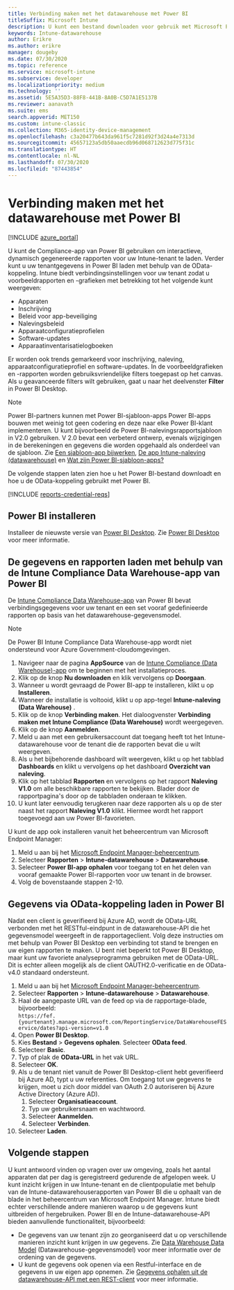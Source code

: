 ```yaml
---
title: Verbinding maken met het datawarehouse met Power BI
titleSuffix: Microsoft Intune
description: U kunt een bestand downloaden voor gebruik met Microsoft Power BI om interactieve, dynamisch gegenereerde rapporten te laden voor uw Microsoft Intune-tenant.
keywords: Intune-datawarehouse
author: Erikre
ms.author: erikre
manager: dougeby
ms.date: 07/30/2020
ms.topic: reference
ms.service: microsoft-intune
ms.subservice: developer
ms.localizationpriority: medium
ms.technology: ''
ms.assetid: 5E5A35D3-88F8-441B-8A0B-C5D7A1E5137B
ms.reviewer: aanavath
ms.suite: ems
search.appverid: MET150
ms.custom: intune-classic
ms.collection: M365-identity-device-management
ms.openlocfilehash: c3a20477b643da961f5c7281d92f3d24a4e7313d
ms.sourcegitcommit: 45657123a5db50aaecdb96d068712623d775f31c
ms.translationtype: HT
ms.contentlocale: nl-NL
ms.lasthandoff: 07/30/2020
ms.locfileid: "87443854"
---
```

# <a name="connect-to-the-data-warehouse-with-power-bi"></a>Verbinding maken met het datawarehouse met Power BI

[!INCLUDE [azure_portal](../includes/azure_portal.md)]

U kunt de Compliance-app van Power BI gebruiken om interactieve, dynamisch gegenereerde rapporten voor uw Intune-tenant te laden. Verder kunt u uw tenantgegevens in Power BI laden met behulp van de OData-koppeling. Intune biedt verbindingsinstellingen voor uw tenant zodat u voorbeeldrapporten en -grafieken met betrekking tot het volgende kunt weergeven:  

- Apparaten
- Inschrijving
- Beleid voor app-beveiliging
- Nalevingsbeleid
- Apparaatconfiguratieprofielen
- Software-updates
- Apparaatinventarisatielogboeken

Er worden ook trends gemarkeerd voor inschrijving, naleving, apparaatconfiguratieprofiel en software-updates. In de voorbeeldgrafieken en -rapporten worden gebruiksvriendelijke filters toegepast op het canvas. Als u geavanceerde filters wilt gebruiken, gaat u naar het deelvenster **Filter** in Power BI Desktop.

> [!NOTE]
> Power BI-partners kunnen met Power BI-sjabloon-apps Power BI-apps bouwen met weinig tot geen codering en deze naar elke Power BI-klant implementeren. U kunt bijvoorbeeld de Power BI-nalevingsrapportsjabloon in V2.0 gebruiken. V 2.0 bevat een verbeterd ontwerp, evenals wijzigingen in de berekeningen en gegevens die worden opgehaald als onderdeel van de sjabloon. Zie [Een sjabloon-app bijwerken](https://docs.microsoft.com/power-bi/service-template-apps-install-distribute#update-a-template-app), [De app Intune-naleving (datawarehouse)](https://appsource.microsoft.com/product/power-bi/pbi_intune.intune_compliance_dw_app-preview?flightCodes=65ede247-5273-43b8-8a25-b89c7d211fbd) en [Wat zijn Power BI-sjabloon-apps?](https://docs.microsoft.com/power-bi/service-template-apps-overview)

De volgende stappen laten zien hoe u het Power BI-bestand downloadt en hoe u de OData-koppeling gebruikt met Power BI.

[!INCLUDE [reports-credential-reqs](../includes/reports-credential-reqs.md)]

## <a name="install-power-bi"></a>Power BI installeren

Installeer de nieuwste versie van [Power BI Desktop](https://aka.ms/intune/datawarehouseapi/installpowerbi). Zie [Power BI Desktop](https://powerbi.microsoft.com/desktop) voor meer informatie.

## <a name="load-the-data-and-reports-using-the-power-bi-intune-compliance-data-warehouse-app"></a>De gegevens en rapporten laden met behulp van de Intune Compliance Data Warehouse-app van Power BI

De [Intune Compliance Data Warehouse-app](https://aka.ms/intune/datawarehouseapi/getpowerbiapp) van Power BI bevat verbindingsgegevens voor uw tenant en een set vooraf gedefinieerde rapporten op basis van het datawarehouse-gegevensmodel.

> [!NOTE]
> De Power BI Intune Compliance Data Warehouse-app wordt niet ondersteund voor Azure Government-cloudomgevingen.

1. Navigeer naar de pagina **AppSource** van de [Intune Compliance (Data Warehouse)-app](https://aka.ms/intune/datawarehouseapi/getpowerbiapp) om te beginnen met het installatieproces.
2. Klik op de knop **Nu downloaden** en klik vervolgens op **Doorgaan**.
3. Wanneer u wordt gevraagd de Power BI-app te installeren, klikt u op **Installeren**.
4. Wanneer de installatie is voltooid, klikt u op app-tegel **Intune-naleving (Data Warehouse)** .
5. Klik op de knop **Verbinding maken**. Het dialoogvenster **Verbinding maken met Intune Compliance (Data Warehouse)** wordt weergegeven.
6. Klik op de knop **Aanmelden**.
7. Meld u aan met een gebruikersaccount dat toegang heeft tot het Intune-datawarehouse voor de tenant die de rapporten bevat die u wilt weergeven.
8. Als u het bijbehorende dashboard wilt weergeven, klikt u op het tabblad **Dashboards** en klikt u vervolgens op het dashboard **Overzicht van naleving**.
9. Klik op het tabblad **Rapporten** en vervolgens op het rapport **Naleving V1.0** om alle beschikbare rapporten te bekijken. Blader door de rapportpagina's door op de tabbladen onderaan te klikken.
10. U kunt later eenvoudig terugkeren naar deze rapporten als u op de ster naast het rapport **Naleving V1.0** klikt. Hiermee wordt het rapport toegevoegd aan uw Power BI-favorieten.

U kunt de app ook installeren vanuit het beheercentrum van Microsoft Endpoint Manager:

1. Meld u aan bij het [Microsoft Endpoint Manager-beheercentrum](https://go.microsoft.com/fwlink/?linkid=2109431).
2. Selecteer **Rapporten** > **Intune-datawarehouse** > **Datawarehouse**.
3. Selecteer **Power BI-app ophalen** voor toegang tot en het delen van vooraf gemaakte Power BI-rapporten voor uw tenant in de browser.
4. Volg de bovenstaande stappen 2-10.

## <a name="load-the-data-in-power-bi-using-the-odata-link"></a>Gegevens via OData-koppeling laden in Power BI

Nadat een client is geverifieerd bij Azure AD, wordt de OData-URL verbonden met het RESTful-eindpunt in de datawarehouse-API die het gegevensmodel weergeeft in de rapportageclient. Volg deze instructies om met behulp van Power BI Desktop een verbinding tot stand te brengen en uw eigen rapporten te maken. U bent niet beperkt tot Power BI Desktop, maar kunt uw favoriete analyseprogramma gebruiken met de OData-URL. Dit is echter alleen mogelijk als de client OAUTH2.0-verificatie en de OData-v4.0 standaard ondersteunt.

1. Meld u aan bij het [Microsoft Endpoint Manager-beheercentrum](https://go.microsoft.com/fwlink/?linkid=2109431).
2. Selecteer **Rapporten** > **Intune-datawarehouse** > **Datawarehouse**.
3. Haal de aangepaste URL van de feed op via de rapportage-blade, bijvoorbeeld:<br>
    `https://fef.{yourtenant}.manage.microsoft.com/ReportingService/DataWarehouseFEService/dates?api-version=v1.0`
4. Open **Power BI Desktop**.
5. Kies **Bestand** > **Gegevens ophalen**. Selecteer **OData feed**.
6. Selecteer **Basic**.
7. Typ of plak de **OData-URL** in het vak URL.
8. Selecteer **OK**.
9. Als u de tenant niet vanuit de Power BI Desktop-client hebt geverifieerd bij Azure AD, typt u uw referenties. Om toegang tot uw gegevens te krijgen, moet u zich door middel van OAuth 2.0 autoriseren bij Azure Active Directory (Azure AD).  
    1. Selecteer **Organisatieaccount**.  
    2. Typ uw gebruikersnaam en wachtwoord.  
    3. Selecteer **Aanmelden.**  
    4. Selecteer **Verbinden**.  
10. Selecteer **Laden**.

## <a name="next-steps"></a>Volgende stappen

U kunt antwoord vinden op vragen over uw omgeving, zoals het aantal apparaten dat per dag is geregistreerd gedurende de afgelopen week. U kunt inzicht krijgen in uw Intune-tenant en de clientpopulatie met behulp van de Intune-datawarehouserapporten van Power BI die u ophaalt van de blade in het beheercentrum van Microsoft Endpoint Manager. Intune biedt echter verschillende andere manieren waarop u de gegevens kunt uitbreiden of hergebruiken. Power BI en de Intune-datawarehouse-API bieden aanvullende functionaliteit, bijvoorbeeld:

<!-- - You can use Power BI Desktop to create additional report types with your data. For example, you could create a custom chart representing the ratio of device manufactures in your enterprise. For more information about creating custom reports with Power BI and the Intune Data Warehouse, see `BLOG POST ON POWER BI`. -->
- De gegevens van uw tenant zijn zo georganiseerd dat u op verschillende manieren inzicht kunt krijgen in uw gegevens. Zie [Data Warehouse Data Model](reports-ref-data-model.md) (Datawarehouse-gegevensmodel) voor meer informatie over de ordening van de gegevens.
- U kunt de gegevens ook openen via een Restful-interface en de gegevens in uw eigen app opnemen. Zie [Gegevens ophalen uit de datawarehouse-API met een REST-client](reports-proc-data-rest.md) voor meer informatie.
